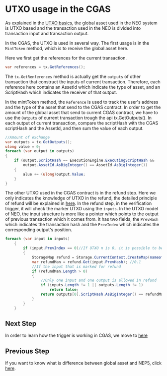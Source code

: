 # UTXO usage in the CGAS

As explained in the [UTXO basics](../UTXO.md), the global asset used in the NEO system is UTXO based and the transaction used in the NEO is divided into transaction input and transaction output.

In the CGAS, the UTXO is used in several way. The first usage is in the `MintToken` method, which is to receive the global asset here.

Here we first get the references for the current transaction.
```csharp
var references = tx.GetReferences();
```

The `tx.GetRenferences` method is actually get the `outputs` of other transaction that construct the inputs of current transaction. Therefore, each reference here contains an AssetId which indicate the type of asset, and an ScriptHash which indicates the receiver of that output.

In the mintToken method, the `Reference` is used to track the user's address and the type of the asset that send to the CGAS contract. In order to get the amount of the global asset that send to current CGAS contract, we have to use the `Outputs` of current transaction trough the api tx.GetOutputs(). In each output of current transaction, compare the scriptHash with the CGAS scriptHash and the AssetId, and then sum the value of each output.

```csharp
//Amount of exchange
var outputs = tx.GetOutputs();
ulong value = 0;
foreach (var output in outputs)
{
    if (output.ScriptHash == ExecutionEngine.ExecutingScriptHash &&
        output.AssetId.AsBigInteger() == AssetId.AsBigInteger())
    {
        alue += (ulong)output.Value;
    }
}
```

The other UTXO used in the CGAS contract is in the refund step. Here we only indicates the knowledge of UTXO in the refund, the detailed principle of refund will be explained in [here](5_minttokens_and_refund.md). In the refund step, in the verification trigger, it will check the marker UTXO using the `inputs`. In the UTXO model of NEO, the input structure is more like a pointer which points to the output of previous transaction which it comes from. It has two fields, the `PrevHash` which indicates the transaction hash and the `PrevIndex` which indicates the corresponding output's position.

```csharp
foreach (var input in inputs)
	{
	    if (input.PrevIndex == 0)//If UTXO n is 0, it is possible to be a marker UTXO
	    {
	        StorageMap refund = Storage.CurrentContext.CreateMap(nameof(refund));
	        var refundMan = refund.Get(input.PrevHash); //0.1
	        //If the input that is marked for refund
	        if (refundMan.Length > 0)
	        {
	            //Only one input and one output is allowed in refund
	            if (inputs.Length != 1 || outputs.Length != 1)
	                return false;
	            return outputs[0].ScriptHash.AsBigInteger() == refundMan.AsBigInteger();
	        }
	    }
	}
```

## Next Step
In order to learn how the trigger is working in CGAS, we move to [here](4_trigger.md)

## Previous Step
If you want to know what is difference between global asset and NEP5, click [here](2_global_asset_and_nep5.md).
